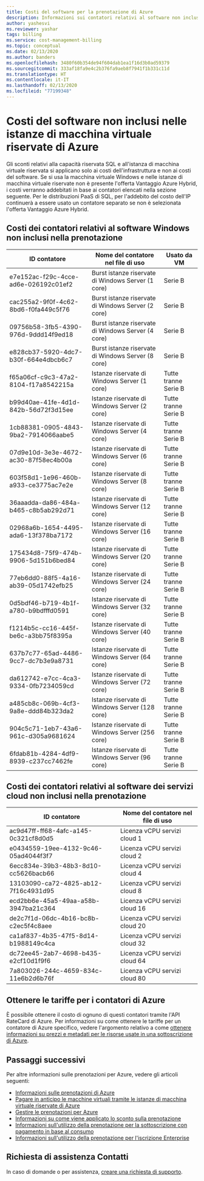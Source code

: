 ```yaml
---
title: Costi del software per la prenotazione di Azure
description: Informazioni sui contatori relativi al software non inclusi nei costi dell'istanza di macchina virtuale riservata di Azure.
author: yashesvi
ms.reviewer: yashar
tags: billing
ms.service: cost-management-billing
ms.topic: conceptual
ms.date: 02/13/2020
ms.author: banders
ms.openlocfilehash: 3480f60b354de94f604dab1ea1f16d3b0ad59379
ms.sourcegitcommit: 333af18fa9e4c2b376fa9aeb8f7941f1b331c11d
ms.translationtype: HT
ms.contentlocale: it-IT
ms.lasthandoff: 02/13/2020
ms.locfileid: "77199348"
---
```

# <a name="software-costs-not-included-with-azure-reserved-vm-instances"></a>Costi del software non inclusi nelle istanze di macchina virtuale riservate di Azure

Gli sconti relativi alla capacità riservata SQL e all'istanza di macchina virtuale riservata si applicano solo ai costi dell'infrastruttura e non ai costi del software. Se si usa la macchina virtuale Windows e nelle istanze di macchina virtuale riservate non è presente l'offerta Vantaggio Azure Hybrid, i costi verranno addebitati in base ai contatori elencati nella sezione seguente. Per le distribuzioni PaaS di SQL, per l'addebito del costo dell'IP continuerà a essere usato un contatore separato se non è selezionata l'offerta Vantaggio Azure Hybrid.

## <a name="windows-software-meters-not-included-in-reservation-cost"></a>Costi dei contatori relativi al software Windows non inclusi nella prenotazione

| ID contatore | Nome del contatore nel file di uso | Usato da VM |
| ------- | ------------------------| --- |
| e7e152ac-f29c-4cce-ad6e-026192c01ef2 | Burst istanze riservate di Windows Server (1 core) | Serie B |
| cac255a2-9f0f-4c62-8bd6-f0fa449c5f76 | Burst istanze riservate di Windows Server (2 core) | Serie B |
| 09756b58-3fb5-4390-976d-9ddd14f9ed18 | Burst istanze riservate di Windows Server (4 core) | Serie B |
| e828cb37-5920-4dc7-b30f-664e4dbcb6c7 | Burst istanze riservate di Windows Server (8 core) | Serie B |
| f65a06cf-c9c3-47a2-8104-f17a8542215a | Istanze riservate di Windows Server (1 core) | Tutte tranne Serie B |
| b99d40ae-41fe-4d1d-842b-56d72f3d15ee | Istanze riservate di Windows Server (2 core) | Tutte tranne Serie B |
| 1cb88381-0905-4843-9ba2-7914066aabe5 | Istanze riservate di Windows Server (4 core) | Tutte tranne Serie B |
| 07d9e10d-3e3e-4672-ac30-87f58ec4b00a | Istanze riservate di Windows Server (6 core) | Tutte tranne Serie B |
| 603f58d1-1e96-460b-a933-ce3775ac7e2e | Istanze riservate di Windows Server (8 core) | Tutte tranne Serie B |
| 36aaadda-da86-484a-b465-c8b5ab292d71 | Istanze riservate di Windows Server (12 core) | Tutte tranne Serie B |
| 02968a6b-1654-4495-ada6-13f378ba7172 | Istanze riservate di Windows Server (16 core) | Tutte tranne Serie B |
| 175434d8-75f9-474b-9906-5d151b6bed84 | Istanze riservate di Windows Server (20 core) | Tutte tranne Serie B |
| 77eb6dd0-88f5-4a16-ab39-05d1742efb25 | Istanze riservate di Windows Server (24 core) | Tutte tranne Serie B |
| 0d5bdf46-b719-4b1f-a780-b9bdfffd0591 | Istanze riservate di Windows Server (32 core) | Tutte tranne Serie B |
| f1214b5c-cc16-445f-be6c-a3bb75f8395a | Istanze riservate di Windows Server (40 core) | Tutte tranne Serie B |
| 637b7c77-65ad-4486-9cc7-dc7b3e9a8731 | Istanze riservate di Windows Server (64 core) | Tutte tranne Serie B |
| da612742-e7cc-4ca3-9334-0fb7234059cd | Istanze riservate di Windows Server (72 core) | Tutte tranne Serie B |
| a485cb8c-069b-4cf3-9a8e-ddd84b323da2 | Istanze riservate di Windows Server (128 core) | Tutte tranne Serie B |
| 904c5c71-1eb7-43a6-961c-d305a9681624 | Istanze riservate di Windows Server (256 core) | Tutte tranne Serie B |
| 6fdab81b-4284-4df9-8939-c237cc7462fe | Istanze riservate di Windows Server (96 core) | Tutte tranne Serie B |

## <a name="cloud-services-software-meters-not-included-in-reservation-cost"></a>Costi dei contatori relativi al software dei servizi cloud non inclusi nella prenotazione

| ID contatore | Nome del contatore nel file di uso |
| ------- | ------------------------|
|ac9d47ff-ff68-4afc-a145-0c321cf8d0d5|Licenza vCPU servizi cloud 1|
|e0434559-19ee-4132-9c46-05ad4044f3f7|Licenza vCPU servizi cloud 2|
|6ecc834e-39b3-48b3-8d10-cc5626bacb66|Licenza vCPU servizi cloud 4|
|13103090-ca72-4825-ab12-7f16c4931d95|Licenza vCPU servizi cloud 8|
|ecd2bb6e-45a5-49aa-a58b-3947ba21c364|Licenza vCPU servizi cloud 16|
|de2c7f1d-06dc-4b16-bc8b-c2ec5f4c8aee|Licenza vCPU servizi cloud 20|
|ca1af837-4b35-47f5-8d14-b1988149c4ca|Licenza vCPU servizi cloud 32|
|dc72ee45-2ab7-4698-b435-e2cf10d1f9f6|Licenza vCPU servizi cloud 64|
|7a803026-244c-4659-834c-11e6b2d6b76f|Licenza vCPU servizi cloud 80|

## <a name="get-rates-for-azure-meters"></a>Ottenere le tariffe per i contatori di Azure

È possibile ottenere il costo di ognuno di questi contatori tramite l'API RateCard di Azure. Per informazioni su come ottenere le tariffe per un contatore di Azure specifico, vedere l'argomento relativo a come [ottenere informazioni su prezzi e metadati per le risorse usate in una sottoscrizione di Azure](/previous-versions/azure/reference/mt219004(v=azure.100)).

## <a name="next-steps"></a>Passaggi successivi
Per altre informazioni sulle prenotazioni per Azure, vedere gli articoli seguenti:

- [Informazioni sulle prenotazioni di Azure](save-compute-costs-reservations.md)
- [Pagare in anticipo le macchine virtuali tramite le istanze di macchina virtuale riservate di Azure](../../virtual-machines/windows/prepay-reserved-vm-instances.md)
- [Gestire le prenotazioni per Azure](manage-reserved-vm-instance.md)
- [Informazioni su come viene applicato lo sconto sulla prenotazione](../manage/understand-vm-reservation-charges.md)
- [Informazioni sull'utilizzo della prenotazione per la sottoscrizione con pagamento in base al consumo](understand-reserved-instance-usage.md)
- [Informazioni sull'utilizzo della prenotazione per l'iscrizione Enterprise](understand-reserved-instance-usage-ea.md)

## <a name="need-help-contact-us"></a>Richiesta di assistenza Contatti

In caso di domande o per assistenza, [creare una richiesta di supporto](https://go.microsoft.com/fwlink/?linkid=2083458).
